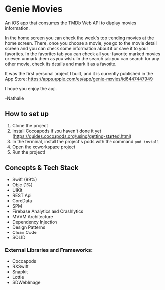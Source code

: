 # Genie Movies

An iOS app that consumes the TMDb Web API to display movies information.

In the home screen you can check the week's top trending movies at the home screen.
There, once you choose a movie, you go to the movie detail screen and you can check some information about it or save it to your favorites.
In the favorites tab you can check all your favorite marked movies or even unmark them as you wish.
In the search tab you can search for any other movie, check its details and mark it as a favorite.

It was the first personal project I built, and it is currently published in the App Store:
https://apps.apple.com/es/app/genie-movies/id6447447949

I hope you enjoy the app.

-Nathalie

## How to set up

1. Clone the project
2. Install Cocoapods if you haven't done it yet (https://guides.cocoapods.org/using/getting-started.html)
3. In the terminal, install the project's pods with the command `pod install`
4. Open the xcworkspace project
5. Run the project!

## Concepts & Tech Stack

- Swift (99%)
- Objc (1%)
- UIKit
- REST Api
- CoreData
- SPM
- Firebase Analytics and Crashlytics
- MVVM Architecture
- Dependency Injection
- Design Patterns
- Clean Code
- SOLID

### External Libraries and Frameworks:

- Cocoapods
- RXSwift
- Snapkit
- Lottie
- SDWebImage
